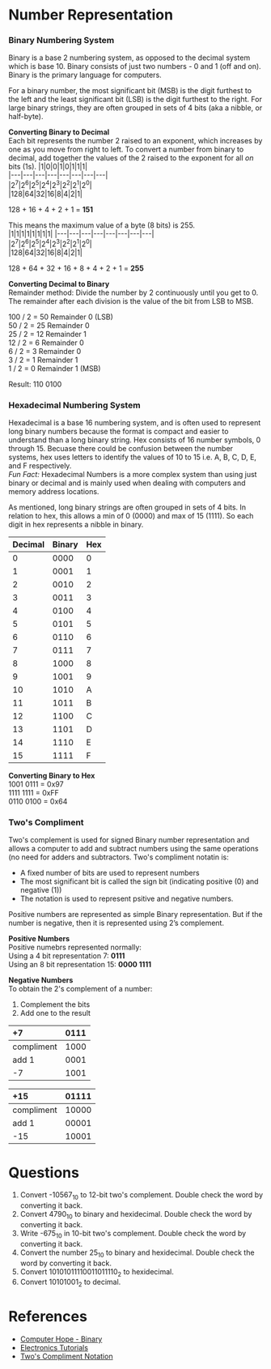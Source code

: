 # Number Representation 

### Binary Numbering System  
Binary is a base 2 numbering system, as opposed to the decimal system which is base 10. Binary consists of just two numbers - 0 and 1 (off and on). Binary is the primary language for computers.  

For a binary number, the most significant bit (MSB) is the digit furthest to the left and the least significant bit (LSB) is the digit furthest to the right. For large binary strings, they are often grouped in sets of 4 bits (aka a nibble, or half-byte).  

**Converting Binary to Decimal**  
Each bit represents the number 2 raised to an exponent, which increases by one as you move from right to left. To convert a number from binary to decimal, add together the values of the 2 raised to the exponent for all *on* bits (1s).
|1|0|0|1|0|1|1|1|  
|---|---|---|---|---|---|---|---|  
|2<sup>7</sup>|2<sup>6</sup>|2<sup>5</sup>|2<sup>4</sup>|2<sup>3</sup>|2<sup>2</sup>|2<sup>1</sup>|2<sup>0</sup>|  
|128|64|32|16|8|4|2|1|  
  
128 + 16 + 4 + 2 + 1 = **151** 
  
This means the maximum value of a byte (8 bits) is 255.  
|1|1|1|1|1|1|1|1| 
|---|---|---|---|---|---|---|---|  
|2<sup>7</sup>|2<sup>6</sup>|2<sup>5</sup>|2<sup>4</sup>|2<sup>3</sup>|2<sup>2</sup>|2<sup>1</sup>|2<sup>0</sup>|  
|128|64|32|16|8|4|2|1|

128 + 64 + 32 + 16 + 8 + 4 + 2 + 1 = **255** 

**Converting Decimal to Binary**  
Remainder method: Divide the number by 2 continuously until you get to 0. The remainder after each division is the value of the bit from LSB to MSB.  

100 / 2 = 50 Remainder 0 (LSB)  
50 / 2 = 25 Remainder 0  
25 / 2 = 12 Remainder 1  
12 / 2 = 6 Remainder 0  
6 / 2 = 3 Remainder 0  
3 / 2 = 1 Remainder 1  
1 / 2 = 0 Remainder 1 (MSB)  
  
Result: 110 0100
 
### Hexadecimal Numbering System  
Hexadecimal is a base 16 numbering system, and is often used to represent long binary numbers because the format is compact and easier to understand than a long binary string. Hex consists of 16 number symbols, 0 through 15. Becuase there could be confusion between the number systems, hex uses letters to identify the values of 10 to 15 i.e. A, B, C, D, E, and F respectively.  
*Fun Fact:* Hexadecimal Numbers is a more complex system than using just binary or decimal and is mainly used when dealing with computers and memory address locations.  

As mentioned, long binary strings are often grouped in sets of 4 bits. In relation to hex, this allows a min of 0 (0000) and max of 15 (1111). So each digit in hex represents a nibble in binary.

|Decimal|Binary|Hex  
|---|---|---|  
|0|0000|0|  
|1|0001|1|  
|2|0010|2|  
|3|0011|3|  
|4|0100|4|  
|5|0101|5|  
|6|0110|6|  
|7|0111|7|  
|8|1000|8|  
|9|1001|9|  
|10|1010|A|  
|11|1011|B|  
|12|1100|C|  
|13|1101|D|  
|14|1110|E|  
|15|1111|F|  

**Converting Binary to Hex**  
1001 0111 = 0x97  
1111 1111 = 0xFF  
0110 0100 = 0x64  

### Two's Compliment  
Two's complement is used for signed Binary number representation and allows a computer to add and subtract numbers using the same operations (no need for adders and subtractors. Two's compliment notatin is:  
- A fixed number of bits are used to represent numbers  
- The most significant bit is called the sign bit (indicating positive (0) and negative (1))  
- The notation is used to represent psitive and negative numbers.  
  
Positive numbers are represented as simple Binary representation. But if the number is negative, then it is represented using 2’s complement.  

**Positive Numbers**  
Positive numebrs represented normally:  
Using a 4 bit representation 7: **0111**  
Using an 8 bit representation 15: **0000 1111**

**Negative Numbers**  
To obtain the 2's complement of a number:  
1. Complement the bits  
2. Add one to the result  

|+7|0111|  
|:---|:---|  
|compliment|1000|  
|add 1|0001|  
|-7|1001|  

|+15|01111|  
|:---|:---|
|compliment|10000|  
|add 1|00001|  
|-15|10001|  

# Questions 
1. Convert -10567<sub>10</sub> to 12-bit two's complement.  Double check the word by converting it back. 
2. Convert 4790<sub>10</sub> to binary and hexidecimal. Double check the word by converting it back. 
3. Write -675<sub>10</sub> in 10-bit two's complement.  Double check the word by converting it back. 
4. Convert the number 25<sub>10</sub> to binary and hexidecimal.  Double check the word by converting it back. 
5. Convert 10101011110011011110<sub>2</sub> to hexidecimal. 
6. Convert 10101001<sub>2</sub> to decimal. 
  
# References
*  [Computer Hope - Binary](https://www.computerhope.com/jargon/b/binary.htm)
*  [Electronics Tutorials](https://www.electronics-tutorials.ws/binary/bin_3.html)
*  [Two's Compliment Notation](https://www.ele.uri.edu/courses/ele447/proj_pages/divid/twos.html)
